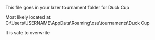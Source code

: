 This file goes in your lazer tournament folder for Duck Cup

Most likely located at: C:\Users\USERNAME\AppData\Roaming\osu\tournaments\Duck Cup

It is safe to overwrite
